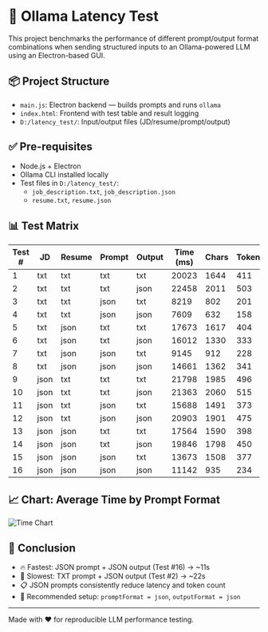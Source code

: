 # 🧪 Ollama Latency Test

This project benchmarks the performance of different prompt/output format combinations when sending structured inputs to an Ollama-powered LLM using an Electron-based GUI.

## 📦 Project Structure

- `main.js`: Electron backend — builds prompts and runs `ollama`
- `index.html`: Frontend with test table and result logging
- `D:/latency_test/`: Input/output files (JD/resume/prompt/output)

## ✅ Pre-requisites

- Node.js + Electron
- Ollama CLI installed locally
- Test files in `D:/latency_test/`:
  - `job_description.txt`, `job_description.json`
  - `resume.txt`, `resume.json`

## 📊 Test Matrix

| Test # | JD | Resume | Prompt | Output | Time (ms) | Chars | Tokens |
|--------|----|--------|--------|--------|-----------|--------|--------|
| 1 | txt | txt | txt | txt | 20023 | 1644 | 411 |
| 2 | txt | txt | txt | json | 22458 | 2011 | 503 |
| 3 | txt | txt | json | txt | 8219 | 802 | 201 |
| 4 | txt | txt | json | json | 7609 | 632 | 158 |
| 5 | txt | json | txt | txt | 17673 | 1617 | 404 |
| 6 | txt | json | txt | json | 16012 | 1330 | 333 |
| 7 | txt | json | json | txt | 9145 | 912 | 228 |
| 8 | txt | json | json | json | 14661 | 1362 | 341 |
| 9 | json | txt | txt | txt | 21798 | 1985 | 496 |
| 10 | json | txt | txt | json | 21363 | 2060 | 515 |
| 11 | json | txt | json | txt | 15688 | 1491 | 373 |
| 12 | json | txt | json | json | 20903 | 1901 | 475 |
| 13 | json | json | txt | txt | 17564 | 1590 | 398 |
| 14 | json | json | txt | json | 19846 | 1798 | 450 |
| 15 | json | json | json | txt | 13673 | 1508 | 377 |
| 16 | json | json | json | json | 11142 | 935 | 234 |

## 📈 Chart: Average Time by Prompt Format

![Time Chart](avg_time_by_prompt_format.png)

## 🧠 Conclusion

- 🔥 Fastest: JSON prompt + JSON output (Test #16) → ~11s
- 🐢 Slowest: TXT prompt + JSON output (Test #2) → ~22s
- 📋 JSON prompts consistently reduce latency and token count
- 📌 Recommended setup: `promptFormat = json`, `outputFormat = json`

---

Made with ❤️ for reproducible LLM performance testing.
